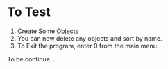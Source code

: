 # To Test
1) Create Some Objects
2) You can now delete any objects and sort by name.
3) To Exit the program, enter 0 from the main menu.

To be continue....

